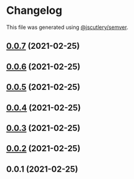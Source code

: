 # Changelog

This file was generated using [@jscutlery/semver](https://github.com/jscutlery/semver).

## [0.0.7](/compare/v0.0.6...v0.0.7) (2021-02-25)



## [0.0.6](/compare/v0.0.5...v0.0.6) (2021-02-25)



## [0.0.5](/compare/v0.0.4...v0.0.5) (2021-02-25)



## [0.0.4](/compare/v0.0.3...v0.0.4) (2021-02-25)



## [0.0.3](/compare/v0.0.2...v0.0.3) (2021-02-25)



## [0.0.2](/compare/v0.0.1...v0.0.2) (2021-02-25)



## 0.0.1 (2021-02-25)
